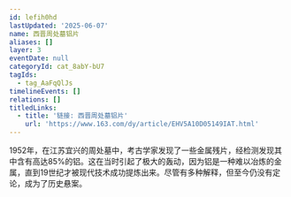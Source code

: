 ```yaml
---
id: lefih0hd
lastUpdated: '2025-06-07'
name: 西晋周处墓铝片
aliases: []
layer: 3
eventDate: null
categoryId: cat_8abY-bU7
tagIds:
  - tag_AaFqQlJs
timelineEvents: []
relations: []
titledLinks:
  - title: '链接: 西晋周处墓铝片'
    url: 'https://www.163.com/dy/article/EHV5A10D05149IAT.html'
---
```

1952年，在江苏宜兴的周处墓中，考古学家发现了一些金属残片，经检测发现其中含有高达85%的铝。这在当时引起了极大的轰动，因为铝是一种难以冶炼的金属，直到19世纪才被现代技术成功提炼出来。尽管有多种解释，但至今仍没有定论，成为了历史悬案。
